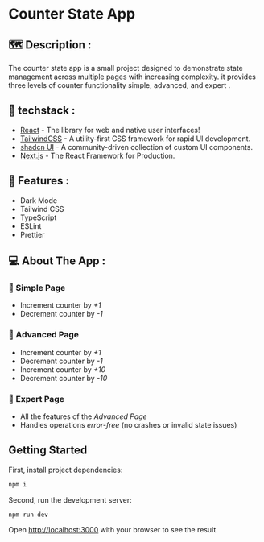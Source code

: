# Counter State App

## 🗺️ Description :

The counter state app is a small project designed to demonstrate state management across multiple pages with increasing complexity. it provides three levels of counter functionality simple, advanced, and expert .

## 🎢 techstack :

- [React](https://react.dev/) - The library for web and native user interfaces!
- [TailwindCSS](https://tailwindcss.com/) - A utility-first CSS framework for rapid UI development.
- [shadcn UI](https://ui.shadcn.com/) - A community-driven collection of custom UI components.
- [Next.js](https://nextjs.org/) - The React Framework for Production.

## 🚀 Features :

- Dark Mode
- Tailwind CSS
- TypeScript
- ESLint
- Prettier

## 💻 About The App :

### 🔹 Simple Page

- Increment counter by _+1_
- Decrement counter by _-1_

### 🔹 Advanced Page

- Increment counter by _+1_
- Decrement counter by _-1_
- Increment counter by _+10_
- Decrement counter by _-10_

### 🔹 Expert Page

- All the features of the _Advanced Page_
- Handles operations _error-free_ (no crashes or invalid state issues)

## Getting Started

First, install project dependencies:

```bash
npm i
```

Second, run the development server:

```bash
npm run dev
```

Open [http://localhost:3000](http://localhost:3000) with your browser to see the result.
